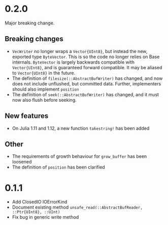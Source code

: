 # 0.2.0
Major breaking change.

## Breaking changes
* `VecWriter` no longer wraps a `Vector{UInt8}`, but instead the new, exported type
  `ByteVector`. This is so the code no longer relies on Base internals.
  `ByteVector` is largely backwards compatible with `Vector{UInt8}`, and is
  guaranteed forward compatible. It may be aliased to `Vector{UInt8}` in the future.
* The definition of `filesize(::AbstractBufWriter)` has changed, and now does not
  include unflushed, but committed data. Further, implementers should also
  implement `position`
* The definition of `seek(::AbstractBufWriter)` has changed, and it must now also
  flush before seeking.

## New features
* On Julia 1.11 and 1.12, a new function `takestring!` has been added

## Other
* The requirements of growth behaviour for `grow_buffer` has been loosened
* The definition of `position` has been clarified

# 0.1.1
* Add ClosedIO IOErrorKind
* Document existing method `unsafe_read(::AbstractBufReader, ::Ptr{UInt8}, ::UInt)`
* Fix bug in generic write method
